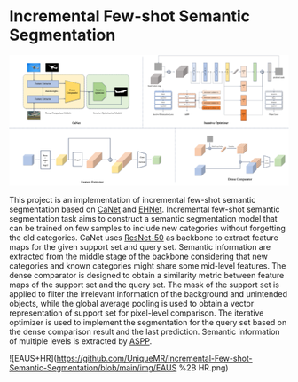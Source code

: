 # Incremental Few-shot Semantic Segmentation

![Overall](https://github.com/UniqueMR/Incremental-Few-shot-Semantic-Segmentation/blob/main/img/overall.png)

This project is an implementation of incremental few-shot semantic segmentation based on [CaNet](https://arxiv.org/abs/1903.02351) and [EHNet](https://arxiv.org/abs/2207.12964). Incremental few-shot semantic segmentation task aims to construct a semantic segmentation model that can be trained on few samples to include new categories without forgetting the old categories. CaNet uses [ResNet-50](https://arxiv.org/abs/1512.03385) as backbone to extract feature maps for the given support set and query set. Semantic information are extracted from the middle stage of the backbone considering that new categories and known categories might share some mid-level features. The dense comparator is designed to obtain a similarity metric between feature maps of the support set and the query set. The mask of the support set is applied to filter the irrelevant information of the background and unintended objects, while the global average pooling is used to obtain a vector representation of support set for pixel-level comparison. The iterative optimizer is used to implement the segmentation for the query set based on the dense comparison result and the last prediction. Semantic information of multiple levels is extracted by [ASPP](https://arxiv.org/abs/1606.00915).

![EAUS+HR](https://github.com/UniqueMR/Incremental-Few-shot-Semantic-Segmentation/blob/main/img/EAUS %2B HR.png)

